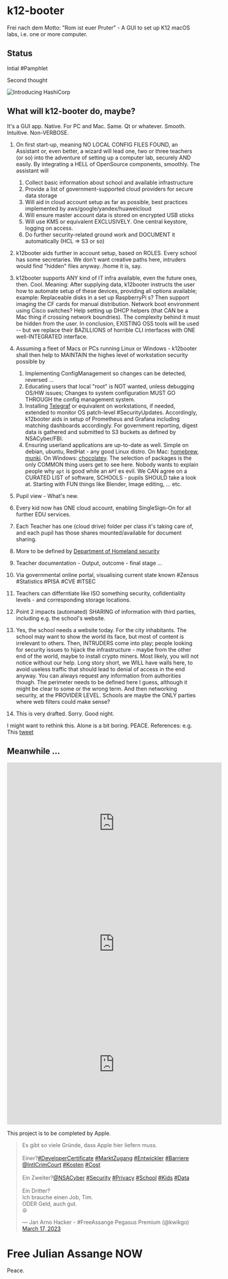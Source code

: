 # k12-booter

Frei nach dem Motto: "Rom ist euer Pruter" - A GUI to set up K12 macOS labs, i.e. one or more computer.

## Status

Intial #Pamphlet

<script src="https://gist.github.com/schnoddelbotz/ae1bd69cec3cd28f82e680f4c612d705.js"></script>

Second thought

![Introducing HashiCorp](IMG_1969.JPG)

## What will k12-booter do, maybe?

It's a GUI app. Native. For PC and Mac. Same. Qt or whatever. Smooth. Intuitive. Non-VERBOSE.

1. On first start-up, meaning NO LOCAL CONFIG FILES FOUND, an Assistant or, even better,
   a wizard will lead one, two or three teachers (or so) into the adventure of setting
   up a computer lab, securely AND easily. By integrating a HELL of OpenSource components, smoothly.
   The assistant will

   1. Collect basic information about school and available infrastructure
   2. Provide a list of government-supported cloud providers for secure data storage
   3. Will aid in cloud account setup as far as possible, best practices implemented by aws/google/yandex/huaweicloud
   4. Will ensure master account data is stored on encrypted USB sticks
   5. Will use KMS or equivalent EXCLUSIVELY. One central keystore, logging on access.
   6. Do further security-related ground work and DOCUMENT it automatically (HCL => S3 or so)

2. k12booter aids further in account setup, based on ROLES. Every school has some secretaries.
   We don't want creative paths here, intruders would find "hidden" files anyway. /home it is, say.

3. k12booter supports ANY kind of IT infra available, even the future ones, then. Cool. Meaning:
   After supplying data, k12booter instructs the user how to automate setup of these devices,
   providing all options available; example: Replaceable disks in a set up RaspberryPi s? Then
   support imaging the CF cards for manual distribution. Network boot environment using Cisco
   switches? Help setting up DHCP helpers (that CAN be a Mac thing if crossing network boundries).
   The complexity behind it must be hidden from the user. In conclusion, EXISTING OSS tools
   will be used -- but we replace their BAZILLIONS of horrible CLI interfaces with ONE
   well-INTEGRATED interface.

4. Assuming a fleet of Macs or PCs running Linux or Windows - k12booter shall then help to
   MAINTAIN the highes level of workstation security possible by
   1. Implementing ConfigManagement so changes can be detected, reversed ...
   2. Educating users that local "root" is NOT wanted, unless debugging OS/HW issues;
      Changes to system configuration MUST GO THROUGH the config management system.
   3. Installing [Telegraf](https://github.com/influxdata/telegraf) or equivalent on
      workstations, if needed, extended to monitor OS patch-level #SecurityUpdates.
      Accordingly, k12booter aids in setup of Prometheus and Grafana including
      matching dashboards accordingly. For government reporting, digest data is
      gathered and submitted to S3 buckets as defined by NSACyber/FBI.
   4. Ensuring userland applications are up-to-date as well. Simple on debian, ubuntu,
      RedHat - any good Linux distro. On Mac: [homebrew](https://brew.sh/), [munki](https://github.com/munki/munki). On Windows: [chocolatey](https://chocolatey.org/). The
      selection of packages is the only COMMON thing users get to see here.
      Nobody wants to explain people why `apt` is good while an `APT` es evil.
      We CAN agree on a CURATED LIST of software, SCHOOLS - pupils SHOULD take a look at.
      Starting with FUN things like Blender, Image editing, ... etc.

5. Pupil view - What's new.
  1. Every kid now has ONE cloud account, enabling SingleSign-On for all further EDU services.
  2. Each Teacher has one (cloud drive) folder per class it's taking care of, and each pupil has those shares mounted/available for document sharing.
  3. More to be defined by [Department of Homeland security](https://www.dhs.gov/)

6. Teacher documentation - Output, outcome - final stage ...
  1. Via governmental online portal, visualising current state known #Zensus #Statistics #PISA #CVE #ITSEC
  2. Teachers can differntiate like ISO something security, cofidentiality levels - and corresponding storage locations.
  3. Point 2 impacts (automated) SHARING of information with third parties, including e.g. the school's website.
  4. Yes, the school needs a website today. For the city inhabitants. The school may want to show the world its face,
     but most of content is irrelevant to others. Then, INTRUDERS come into play; people looking for security issues
     to hijack the infrastructure - maybe from the other end of the world, maybe to install crypto miners. Most likely,
     you will not notice without our help. Long story short, we WILL have walls here, to avoid useless traffic that
     should lead to denial of access in the end anyway. You can always request any information from authorities though.
     The perimeter needs to be defined here I guess, although it might be clear to some or the wrong term. And then
     networking security, at the PROVIDER LEVEL. Schools are maybe the ONLY parties where web filters could make sense?
  5. This is very drafted. Sorry. Good night.

I might want to rethink this. Alone is a bit boring. PEACE.
References: e.g. This [tweet](https://twitter.com/x4e_ch/status/1638711985012441088)

## Meanwhile ...

<iframe width="560" height="315" src="https://www.youtube.com/embed/WHm0_qGdhTw" title="YouTube video player" frameborder="0" allow="accelerometer; autoplay; clipboard-write; encrypted-media; gyroscope; picture-in-picture; web-share" allowfullscreen></iframe>

<iframe width="560" height="315" src="https://www.youtube.com/embed/IwHotyPnSgc" title="YouTube video player" frameborder="0" allow="accelerometer; autoplay; clipboard-write; encrypted-media; gyroscope; picture-in-picture; web-share" allowfullscreen></iframe>

<iframe width="560" height="315" src="https://www.youtube.com/embed/chDDhwsynVg" title="YouTube video player" frameborder="0" allow="accelerometer; autoplay; clipboard-write; encrypted-media; gyroscope; picture-in-picture; web-share" allowfullscreen></iframe> 

This project is to be completed by Apple.

<blockquote class="twitter-tweet"><p lang="de" dir="ltr">Es gibt so viele Gründe, dass Apple hier liefern muss.<br><br>Einer?<a href="https://twitter.com/hashtag/DeveloperCertificate?src=hash&amp;ref_src=twsrc%5Etfw">#DeveloperCertificate</a> <a href="https://twitter.com/hashtag/MarktZugang?src=hash&amp;ref_src=twsrc%5Etfw">#MarktZugang</a> <a href="https://twitter.com/hashtag/Entwickler?src=hash&amp;ref_src=twsrc%5Etfw">#Entwickler</a> <a href="https://twitter.com/hashtag/Barriere?src=hash&amp;ref_src=twsrc%5Etfw">#Barriere</a> <a href="https://twitter.com/IntlCrimCourt?ref_src=twsrc%5Etfw">@IntlCrimCourt</a> <a href="https://twitter.com/hashtag/Kosten?src=hash&amp;ref_src=twsrc%5Etfw">#Kosten</a> <a href="https://twitter.com/hashtag/Cost?src=hash&amp;ref_src=twsrc%5Etfw">#Cost</a> <br><br>Ein Zweiter?<a href="https://twitter.com/NSACyber?ref_src=twsrc%5Etfw">@NSACyber</a> <a href="https://twitter.com/hashtag/Security?src=hash&amp;ref_src=twsrc%5Etfw">#Security</a> <a href="https://twitter.com/hashtag/Privacy?src=hash&amp;ref_src=twsrc%5Etfw">#Privacy</a> <a href="https://twitter.com/hashtag/School?src=hash&amp;ref_src=twsrc%5Etfw">#School</a> <a href="https://twitter.com/hashtag/Kids?src=hash&amp;ref_src=twsrc%5Etfw">#Kids</a> <a href="https://twitter.com/hashtag/Data?src=hash&amp;ref_src=twsrc%5Etfw">#Data</a> <br><br>Ein Dritter?<br>Ich brauche einen Job, Tim.<br>ODER Geld, auch gut.<br>☮️</p>&mdash; Jan Arno Hacker - #FreeAssange Pegasus Premium (@kwikgo) <a href="https://twitter.com/kwikgo/status/1636777680312975390?ref_src=twsrc%5Etfw">March 17, 2023</a></blockquote> <script async src="https://platform.twitter.com/widgets.js" charset="utf-8"></script>

# Free Julian Assange NOW 

Peace.
